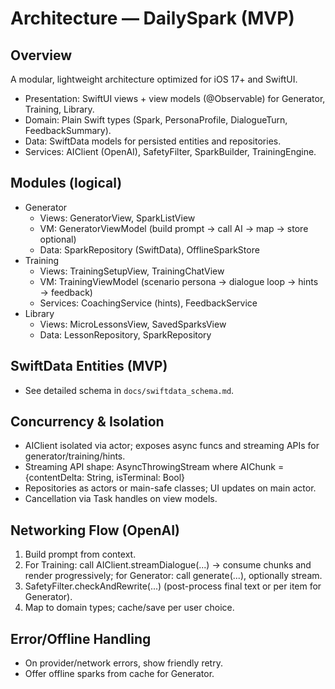 # Architecture — DailySpark (MVP)

## Overview
A modular, lightweight architecture optimized for iOS 17+ and SwiftUI.

- Presentation: SwiftUI views + view models (@Observable) for Generator, Training, Library.
- Domain: Plain Swift types (Spark, PersonaProfile, DialogueTurn, FeedbackSummary).
- Data: SwiftData models for persisted entities and repositories.
- Services: AIClient (OpenAI), SafetyFilter, SparkBuilder, TrainingEngine.

## Modules (logical)
- Generator
  - Views: GeneratorView, SparkListView
  - VM: GeneratorViewModel (build prompt → call AI → map → store optional)
  - Data: SparkRepository (SwiftData), OfflineSparkStore
- Training
  - Views: TrainingSetupView, TrainingChatView
  - VM: TrainingViewModel (scenario persona → dialogue loop → hints → feedback)
  - Services: CoachingService (hints), FeedbackService
- Library
  - Views: MicroLessonsView, SavedSparksView
  - Data: LessonRepository, SparkRepository

## SwiftData Entities (MVP)
- See detailed schema in `docs/swiftdata_schema.md`.

## Concurrency & Isolation
- AIClient isolated via actor; exposes async funcs and streaming APIs for generator/training/hints.
- Streaming API shape: AsyncThrowingStream<AIChunk> where AIChunk = {contentDelta: String, isTerminal: Bool}
- Repositories as actors or main-safe classes; UI updates on main actor.
- Cancellation via Task handles on view models.

## Networking Flow (OpenAI)
1) Build prompt from context.
2) For Training: call AIClient.streamDialogue(...) → consume chunks and render progressively; for Generator: call generate(...), optionally stream.
3) SafetyFilter.checkAndRewrite(...) (post-process final text or per item for Generator).
4) Map to domain types; cache/save per user choice.

## Error/Offline Handling
- On provider/network errors, show friendly retry.
- Offer offline sparks from cache for Generator.

